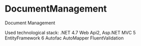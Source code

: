 # DocumentManagement
Document Management

Used technological stack:
.NET 4.7
Web Api2, Asp.NET MVC 5
EntityFramework 6
Autofac
AutoMapper
FluentValidation
